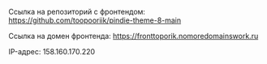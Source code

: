 Ссылка на репозиторий с фронтендом: https://github.com/toopooriik/pindie-theme-8-main

Ссылка на домен фронтенда: https://fronttoporik.nomoredomainswork.ru

IP-адрес: 158.160.170.220
